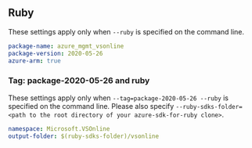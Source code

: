 ## Ruby

These settings apply only when `--ruby` is specified on the command line.

```yaml
package-name: azure_mgmt_vsonline
package-version: 2020-05-26
azure-arm: true
```

### Tag: package-2020-05-26 and ruby

These settings apply only when `--tag=package-2020-05-26 --ruby` is specified on the command line.
Please also specify `--ruby-sdks-folder=<path to the root directory of your azure-sdk-for-ruby clone>`.

```yaml $(tag) == 'package-2020-05-26' && $(ruby)
namespace: Microsoft.VSOnline
output-folder: $(ruby-sdks-folder)/vsonline
```

